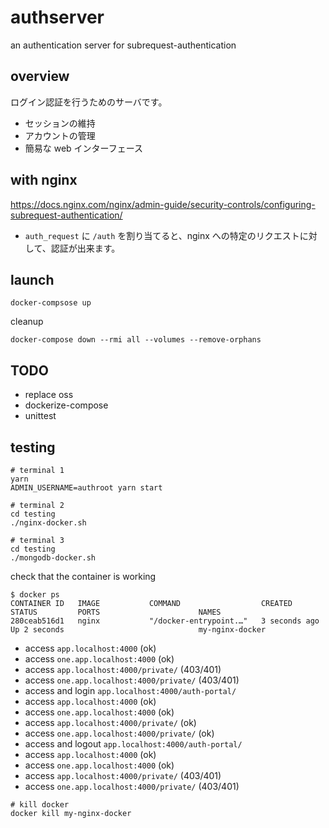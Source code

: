 # authserver

an authentication server for subrequest-authentication

## overview

ログイン認証を行うためのサーバです。

- セッションの維持
- アカウントの管理
- 簡易な web インターフェース

## with nginx

https://docs.nginx.com/nginx/admin-guide/security-controls/configuring-subrequest-authentication/

- `auth_request` に `/auth` を割り当てると、nginx への特定のリクエストに対して、認証が出来ます。

## launch

```
docker-compsose up
```

cleanup

```
docker-compose down --rmi all --volumes --remove-orphans
```

## TODO

- replace oss
- dockerize-compose
- unittest

## testing

```
# terminal 1
yarn
ADMIN_USERNAME=authroot yarn start
```

```
# terminal 2
cd testing
./nginx-docker.sh
```

```
# terminal 3
cd testing
./mongodb-docker.sh
```

check that the container is working

```
$ docker ps
CONTAINER ID   IMAGE           COMMAND                  CREATED         STATUS         PORTS                      NAMES
280ceab516d1   nginx           "/docker-entrypoint.…"   3 seconds ago   Up 2 seconds                              my-nginx-docker
```

- access `app.localhost:4000` (ok)
- access `one.app.localhost:4000` (ok)
- access `app.localhost:4000/private/` (403/401)
- access `one.app.localhost:4000/private/` (403/401)
- access and login `app.localhost:4000/auth-portal/`
- access `app.localhost:4000` (ok)
- access `one.app.localhost:4000` (ok)
- access `app.localhost:4000/private/` (ok)
- access `one.app.localhost:4000/private/` (ok)
- access and logout `app.localhost:4000/auth-portal/`
- access `app.localhost:4000` (ok)
- access `one.app.localhost:4000` (ok)
- access `app.localhost:4000/private/` (403/401)
- access `one.app.localhost:4000/private/` (403/401)

```
# kill docker
docker kill my-nginx-docker
```
